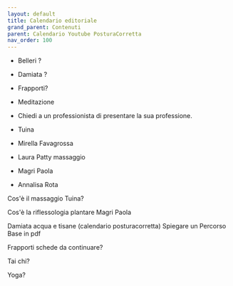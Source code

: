 ```yaml
---
layout: default
title: Calendario editoriale
grand_parent: Contenuti
parent: Calendario Youtube PosturaCorretta
nav_order: 100
---
```




- Belleri ? 
- Damiata ? 
- Frapporti? 

- Meditazione
- Chiedi a un professionista di presentare la sua professione.
- Tuina 
- Mirella Favagrossa
- Laura Patty massaggio
- Magri Paola
- Annalisa Rota

Cos'è il massaggio Tuina?

Cos'è la riflessologia plantare Magri Paola

Damiata acqua e tisane (calendario posturacorretta)
Spiegare un Percorso Base in pdf 

Frapporti schede da continuare?

Tai chi? 

Yoga? 

